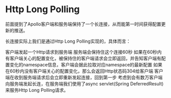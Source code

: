 # Http Long Polling

前面提到了Apollo客户端和服务端保持了一个长连接，从而能第一时间获得配置更新的推送。

长连接实际上我们是通过Http Long Polling实现的，具体而言：

客户端发起一个Http请求到服务端
服务端会保持住这个连接60秒
如果在60秒内有客户端关心的配置变化，被保持住的客户端请求会立即返回，并告知客户端有配置变化的namespace信息，客户端会据此拉取对应namespace的最新配置
如果在60秒内没有客户端关心的配置变化，那么会返回Http状态码304给客户端
客户端在收到服务端请求后会立即重新发起连接，回到第一步
考虑到会有数万客户端向服务端发起长连，在服务端我们使用了async servlet(Spring DeferredResult)来服务Http Long Polling请求。